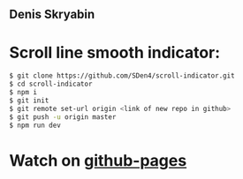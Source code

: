 ## Denis Skryabin

#  Scroll line smooth indicator:
```sh
$ git clone https://github.com/SDen4/scroll-indicator.git
$ cd scroll-indicator
$ npm i
$ git init
$ git remote set-url origin <link of new repo in github>
$ git push -u origin master
$ npm run dev
```
# Watch on [github-pages](https://sden4.github.io/scroll-indicator/dist)